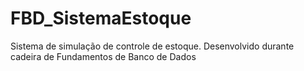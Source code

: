 # FBD_SistemaEstoque
Sistema de simulação de controle de estoque. Desenvolvido durante cadeira de Fundamentos de Banco de Dados
